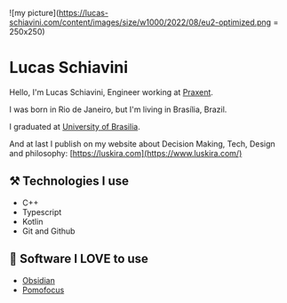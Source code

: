 ![my picture](https://lucas-schiavini.com/content/images/size/w1000/2022/08/eu2-optimized.png = 250x250)

# Lucas Schiavini

Hello, I'm Lucas Schiavini, Engineer working at [Praxent](https://praxent.com).

I was born in Rio de Janeiro, but I'm living in Brasília, Brazil. 

I graduated at [University of Brasilia](https://www.unb.br/).

And at last I publish on my website about Decision Making, Tech, Design and philosophy: [https://luskira.com](https://www.luskira.com/)

## ⚒️ Technologies I use
- C++
- Typescript
- Kotlin
- Git and Github

## 🥰 Software I LOVE to use
- [Obsidian](https://obsidian.md)
- [Pomofocus](https://pomofocus.io)